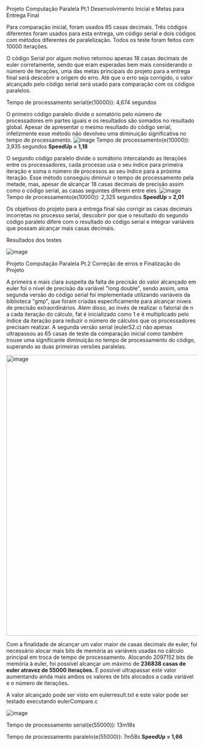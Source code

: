 Projeto Computação Paralela Pt.1
Desenvolvimento Inicial e Metas para Entrega Final

  Para comparação inicial, foram usados 65 casas decimais. Três códigos diferentes foram usados para esta entrega,
um código serial e dois códigos com métodos diferentes de paralelização. Todos os teste foram feitos com 10000 iterações.

O código Serial por algum motivo retornou apenas 18 casas decimais de euler corretamente,
sendo que eram esperadas bem mais considerando o número de iterações, 
uma das metas principais do projeto para a entrega final será descobrir a origem do erro.
Até que o erro seja corrigido, o valor alcançado pelo código serial será usado para comparação com os códigos paralelos.

Tempo de processamento serial(e(10000)): 4,674 segundos

O primeiro código paralelo divide o somatório pelo número de processadores em partes iguais e os resultados são somados no resultado global.
Apesar de apresentar o mesmo resultado do código serial,
infelizmente esse método não devolveu uma diminuição significativa no tempo de processamento.
![image](https://github.com/guichiare/Projeto-Computao-Paralela/assets/64621991/97e6d42e-d029-43d1-9200-075ccc78a35a)
Tempo de processamento(e(10000)): 3,935 segundos **SpeedUp = 1,18**

O segundo código paralelo divide o somátorio intercalando as iterações entre os processadores,
cada processo usa o seu índice para primeira iteração e soma o número de processos ao seu índice para a próxima iteração.
Esse método conseguiu diminuir o tempo de processamento pela metade,
mas, apesar de alcançar 18 casas decimais de precisão assim como o código serial, as casas seguintes diferem entre eles.
![image](https://github.com/guichiare/Projeto-Computao-Paralela/assets/64621991/65c1838d-c88b-467e-9947-43012ede6128)
Tempo de processamento(e(10000)): 2,325 segundos **SpeedUp = 2,01**

Os objetivos do projeto para a entrega final são corrigir as casas decimais incorretas no processo serial,
descobrir por que o resultado do segundo código paralelo difere com o resultado do código serial e
integrar variáveis que possam alcançar mais casas decimais.

Resultados dos testes

![image](https://github.com/guichiare/Projeto-Computao-Paralela/assets/64621991/1d26ebb0-57c2-4654-b535-5abf60af01a1)







Projeto Computação Paralela Pt.2
Correção de erros e Finalização do Projeto

  A primeira e mais clara suspeita da falta de precisão do valor alcançado em euler foi o nível de precisão da variável "long double", sendo assim, uma segunda versão do código serial foi implementada utilizando variáveis da biblioteca "gmp", que foram criadas especificamente para alcançar níveis de precisão extraordinários. Alem disso, ao invés de realizar o fatorial de n a cada iteração do cálculo, fat é inicializado como 1 e é multiplicado pelo índice da iteração para reduzir o número de cálculos que os processadores precisam realizar. A segunda versão serial (eulerS2.c) não apenas ultrapassou as 65 casas de teste da comparação inicial como também trouxe uma significante diminuição no tempo de processamento do código, superando as duas primeiras versões paralelas.
  
<img width="738" alt="image" src="https://github.com/guichiare/Projeto-Computao-Paralela/assets/64621991/6494914e-8640-4c9a-9749-68cf681e990f">

  Com a finalidade de alcançar um valor maior de casas decimais de euler, foi necessário alocar mais bits de memória as variáveis usadas no cálculo principal em troca de tempo de processamento. Alocando 2097152 bits de memória à euler, foi possível alcançar um máximo de **236838 casas de euler atravez de 55000 iterações.** É possível ultrapassar este valor aumentando ainda mais ambos os valores de bits alocados a cada variável e o número de iterações.

A valor alcançado pode ser visto em eulerresult.txt e este valor pode ser testado executando eulerCompare.c

![image](https://github.com/guichiare/Projeto-Computao-Paralela/assets/64621991/d4dafbc9-71f4-4642-a8fd-678af42b304f)

Tempo de processamento serial(e(55000)): 13m18s

Tempo de processamento paralelo(e(55000)): 7m58s **SpeedUp = 1,66**
